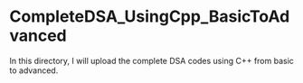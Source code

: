 # CompleteDSA_UsingCpp_BasicToAdvanced
In this directory, I will upload the complete DSA codes using C++ from basic to advanced.
